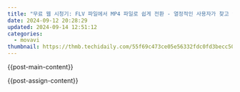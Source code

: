 ```yaml
---
title: "무료 웹 시청기: FLV 파일에서 MP4 파일로 쉽게 전환 - 열정적인 사용자가 찾고 있다!"
date: 2024-09-12 20:28:29
updated: 2024-09-14 12:51:12
categories:
  - movavi
thumbnail: https://thmb.techidaily.com/55f69c473ce05e56332fdc0fd3becc5010779e559c1a26eb52ce7f94ac706c0b.jpg
---
```


{{post-main-content}}

<ins class="adsbygoogle"
     style="display:block"
     data-ad-format="autorelaxed"
     data-ad-client="ca-pub-7571918770474297"
     data-ad-slot="1223367746"></ins>

{{post-assign-content}}

<ins class="adsbygoogle"
     style="display:block"
     data-ad-client="ca-pub-7571918770474297"
     data-ad-slot="8358498916"
     data-ad-format="auto"
     data-full-width-responsive="true"></ins>
